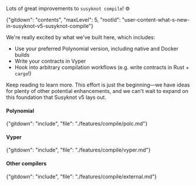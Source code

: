 Lots of great improvements to `susyknot compile`! :gear:

{"gitdown": "contents", "maxLevel": 5, "rootId": "user-content-what-s-new-in-susyknot-v5-susyknot-compile"}

We're really excited by what we've built here, which includes:

- Use your preferred Polynomial version, including native and Docker builds
- Write your contracts in Vyper
- Hook into arbitrary compilation workflows (e.g. write contracts in Rust + `cargo`!)

Keep reading to learn more. This effort is just the beginning—we have ideas
for plenty of other potential enhancements, and we can't wait to expand on this
foundation that Susyknot v5 lays out.

#### Polynomial

{"gitdown": "include", "file": "./features/compile/polc.md"}

#### Vyper

{"gitdown": "include", "file": "./features/compile/vyper.md"}

#### Other compilers

{"gitdown": "include", "file": "./features/compile/external.md"}

